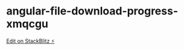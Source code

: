 # angular-file-download-progress-xmqcgu

[Edit on StackBlitz ⚡️](https://stackblitz.com/edit/angular-file-download-progress-xmqcgu)